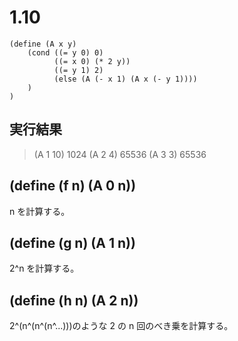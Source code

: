 # 1.10

```racket
(define (A x y)
    (cond ((= y 0) 0)
          ((= x 0) (* 2 y))
          ((= y 1) 2)
          (else (A (- x 1) (A x (- y 1))))
    )
)
```

## 実行結果

> (A 1 10)
> 1024
> (A 2 4)
> 65536
> (A 3 3)
> 65536

## (define (f n) (A 0 n))

n を計算する。

## (define (g n) (A 1 n))

2^n を計算する。

## (define (h n) (A 2 n))

2^(n^(n^(n^...)))のような 2 の n 回のべき乗を計算する。
